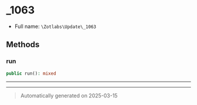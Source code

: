 
# _1063





* Full name: `\Zotlabs\Update\_1063`




## Methods


### run



```php
public run(): mixed
```












***


***
> Automatically generated on 2025-03-15
